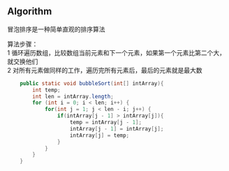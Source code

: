 ## Algorithm
冒泡排序是一种简单直观的排序算法

算法步骤：  
1 循环遍历数组，比较数组当前元素和下一个元素，如果第一个元素比第二个大，就交换他们   
2 对所有元素做同样的工作，遍历完所有元素后，最后的元素就是最大数  

```Java
    public static void bubbleSort(int[] intArray){
        int temp;
        int len = intArray.length;
        for (int i = 0; i < len; i++) {
            for(int j = 1; j < len - i; j++) {
                if(intArray[j - 1] > intArray[j]){
                    temp = intArray[j - 1];
                    intArray[j - 1] = intArray[j];
                    intArray[j] = temp;
                }
            }
        }
    }
```